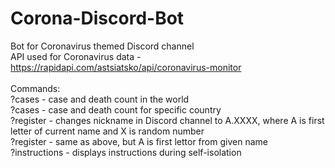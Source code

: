 # Corona-Discord-Bot
Bot for Coronavirus themed Discord channel <br/>
API used for Coronavirus data - https://rapidapi.com/astsiatsko/api/coronavirus-monitor<br/>
<br/>
Commands:<br/>
?cases - case and death count in the world<br/>
?cases <country> -  case and death count for specific country<br/>
?register - changes nickname in Discord channel to A.XXXX, where A is first letter of current name and X is random number<br/>
?register <name> - same as above, but A is first lettor from given name<br/>
?instructions - displays instructions during self-isolation<br/>
